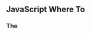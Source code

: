 ## JavaScript Where To

### The <script> Tag

In HTML, JavaScript code is inserted between `<script>` and `</script>` tags.

```javascript
<script>
document.getElementById("demo").innerHTML = "My First JavaScript";
</script>
```



### JavaScript in <head> or <body>

Scripts can be placed in the `<body>`, or in the `<head>` section of an HTML page, or in both.



### External JavaScript

```html
<script src="myScript.js"></script>
```

To add several script files to one page - use several script tags:

```html
<script src="myScript1.js"></script>
<script src="myScript2.js"></script>
```



## JavaScript Output

* Writing into an HTML element, using `innerHTML`.
* Writing into the HTML output using `document.write()`.
* Writing into an alert box, using `window.alert()`.
* Writing into the browser console, using `console.log()`.

### Using document.write( )

Using document.write() after an HTML document is loaded, will **delete all existing HTML**:

### Example

```html
<!DOCTYPE html>
<html>
<body>

<h1>My First Web Page</h1>
<p>My first paragraph.</p>

<button type="button" onclick="document.write(5 + 6)">Try it</button>

</body>
</html>
```

### Using window.alert()

You can skip the `window` keyword.

In JavaScript, the window object is the global scope object. This means that variables, properties, and methods by default belong to the window object. This also means that specifying the `window` keyword is optional.

## JavaScript Statements

## Semicolons ;

Semicolons separate JavaScript statements.

Add a semicolon at the end of each executable statement



## JavaScript White Space

JavaScript ignores multiple spaces. You can add white space to your script to make it more readable.

The following lines are equivalent:

```javascript
let person = "Hege";
let person="Hege";
```



### JavaScript Line Length and Line Breaks

For best readability, programmers often like to avoid code lines longer than 80 characters.

If a JavaScript statement does not fit on one line, the best place to break it is after an operator:

```javascript
document.getElementById("demo").innerHTML =
"Hello Dolly!";
```



### JavaScript Keywords

JavaScript statements often start with a **keyword** to identify the JavaScript action to be performed.

https://www.w3schools.com/js/js_statements.asp



## JavaScript Syntax

### JavaScript Values

The JavaScript syntax defines two types of values:

* fixed values
* Variable values

Fixed values are called **Literals**. Variable values are called **Variables**.

### JavaScript Literals

**Numbers** are written with or without decimals: 

```javascript
10.50
1001
```

 **Strings** are text, written within double or single quotes: 

```javascript
"John Doe"
'John Doe'
```



### JavaScript Variables

In a programming language, **variables** are used to **store** data values.

JavaScript uses the keywords `var`, `let` and `const` to **declare** variables.

An **equal sign** is used to **assign values** to variables.



### JavaScript Expressions

An expression is a combination of values, variables, and operators, which computes to a value.

The computation is called an evaluation.

For example, 5 * 10 evaluates to 50:

```javascript
5 * 10
```

Expressions can also contain variable values:

```javascript
x * 10
```



### JavaScript Keywords

JavaScript **keywords** are used to identify actions to be performed.

The `let` keyword tells the browser to create variables:

```javascript
let x, y;
x = 5 + 6;
y = x * 10;
```

The `var` keyword also tells the browser to create variables:

```javascript
var x, y;
x = 5 + 6;
y = x * 10;
```



### JavaScript Comments

Not all JavaScript statements are "executed".

Code after double slashes `//` or between `/*` and `*/` is treated as a **comment**.

```javascript
let x = 5;   // I will be executed

// x = 6;   I will NOT be executed
```



### JavaScript Identifiers / Names

Identifiers are JavaScript names.

Identifiers are used to name variables and keywords, and functions.

The rules for legal names are the same in most programming languages.

A JavaScript name must begin with:

* A letter (A-Z or a-z)
* A dollar sign ($)
* Or an underscore (_)

Numbers are not allowed as the first character in names.

This way JavaScript can easily distinguish identifiers from numbers.



## JavaScript Variables

### 4 Ways to Declare a JavaScript Variable:

* Using `var`
* Using `let`
* Using `const`
* Using nothing

```javascript
//Using `var`
var x = 5;
var y = 6;
var z = x + y;
//Using `let`
let x = 5;
let y = 6;
let z = x + y;
//Using `const`
const price1 = 5;
const price2 = 6;
let total = price1 + price2;
//Using nothing
x = 5;
y = 6;
z = x + y;
```

### When to Use JavaScript var?

Always declare JavaScript variables with `var`,`let`, or`const`. The `var` keyword is used in all JavaScript code from 1995 to 2015. The `let` and `const` keywords were added to JavaScript in 2015. If you want your code to run in older browsers, you must use `var`.

### When to Use JavaScript const?

If you want a general rule: always declare variables with `const`. If you think the value of the variable can change, use `let`. In this example, `price1`, `price2`, and `total`, are variables:

### JavaScript Dollar Sign $

Using the dollar sign is not very common in JavaScript, but professional programmers often use it as an alias for the main function in a JavaScript library.

In the JavaScript library jQuery, for instance, the main function `$` is used to select HTML elements. In jQuery `$("p");` means "select all p elements".

## JavaScript Let

Variables defined with `let` cannot be Redeclared.

Variables defined with `let` must be Declared before use.

Variables defined with `let` have Block Scope.

### Cannot be Redeclared

```javascript
let x = "John Doe";
let x = 0;
// SyntaxError: 'x' has already been declared

var x = "John Doe";
var x = 0;
//With var you can
```

## Block Scope

Before ES6 (2015), JavaScript had only **Global Scope** and **Function Scope**.

ES6 introduced two important new JavaScript keywords: `let` and `const`.

These two keywords provide **Block Scope** in JavaScript.

Variables declared inside a { } block cannot be accessed from outside the block:

```javascript
{ 
  let x = 2;
}
// x can NOT be used here

//Variables declared with the var keyword can NOT have block scope.
//Variables declared inside a { } block can be accessed from outside the block.
{ 
  var x = 2; 
}
// x CAN be used here
```

### Redeclaring Variables

Redeclaring a variable using the `var` keyword can impose problems.

Redeclaring a variable inside a block will also redeclare the variable outside the block:

```javascript
var x = 10;
// Here x is 10
{ 
var x = 2;
// Here x is 2
}
// Here x is 2
```

Redeclaring a variable using the `let` keyword can solve this problem.

Redeclaring a variable inside a block will not redeclare the variable outside the block:

```javascript
let x = 10;
// Here x is 10
{
let x = 2;
// Here x is 2
}
// Here x is 10
```

### Let Hoisting

Variables defined with `var` are **hoisted** to the top and can be initialized at any time.

Meaning: You can use the variable before it is declared:

```javascript
carName = "Volvo";
var carName;
//it's ok
```

If you want to learn more about hoisting, study the chapter [JavaScript Hoisting](https://www.w3schools.com/js/js_hoisting.asp).

Variables defined with `let` are also hoisted to the top of the block, but not initialized.

Meaning: Using a `let` variable before it is declared will result in a `ReferenceError`:

```javascript
carName = "Saab";
let carName = "Volvo";
//it's not ok
```

## JavaScript Const

Variables defined with `const` cannot be Redeclared.

Variables defined with `const` cannot be Reassigned.

Variables defined with `const` have Block Scope.

### Cannot be Reassigned

```javascript
const PI = 3.141592653589793;
PI = 3.14;      // This will give an error
PI = PI + 10;   // This will also give an error
```

### Must be Assigned

```javascript
const PI = 3.14159265359;
//ok

const PI;
PI = 3.14159265359;
//not ok
```

### Block Scope

Declaring a variable with `const` is similar to `let` when it comes to **Block Scope**.

The x declared in the block, in this example, is not the same as the x declared outside the block:

```javascript
const x = 10;
// Here x is 10
{ 
const x = 2;
// Here x is 2
}
// Here x is 10
```

## JavaScript Operators

### Arithmetic Operators

![avatar](images/Screenshot 2022-11-20 at 10.45.30.png)

### JavaScript Assignment Operators

![Screenshot 2022-11-20 at 10.49.54](images/Screenshot 2022-11-20 at 10.49.54.png)

### JavaScript Comparison Operators

![Screenshot 2022-11-20 at 10.52.34](images/Screenshot 2022-11-20 at 10.52.34.png)
